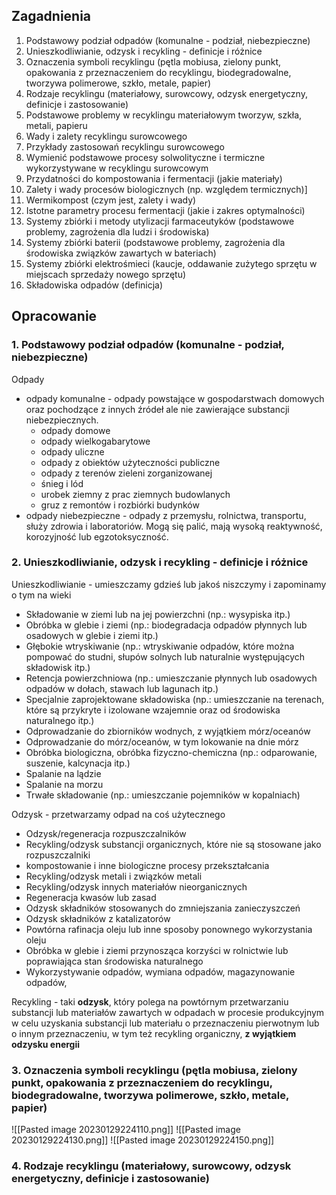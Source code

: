 ## Zagadnienia

1. Podstawowy podział odpadów (komunalne - podział, niebezpieczne)
2. Unieszkodliwianie, odzysk i recykling - definicje i różnice
3. Oznaczenia symboli recyklingu (pętla mobiusa, zielony punkt, opakowania z przeznaczeniem do recyklingu, biodegradowalne, tworzywa polimerowe, szkło, metale, papier)
4. Rodzaje recyklingu (materiałowy, surowcowy, odzysk energetyczny, definicje i zastosowanie)
5. Podstawowe problemy w recyklingu materiałowym tworzyw, szkła, metali, papieru
6. Wady i zalety recyklingu surowcowego
7. Przykłady zastosowań recyklingu surowcowego
8. Wymienić podstawowe procesy solwolityczne i termiczne wykorzystywane w recyklingu surowcowym
9. Przydatności do kompostowania i fermentacji (jakie materiały)
10. Zalety i wady procesów biologicznych (np. względem termicznych)]
11. Wermikompost (czym jest, zalety i wady)
12. Istotne parametry procesu fermentacji (jakie i zakres optymalności)
13. Systemy zbiórki i metody utylizacji farmaceutyków (podstawowe problemy, zagrożenia dla ludzi i środowiska)
14. Systemy zbiórki baterii (podstawowe problemy, zagrożenia dla środowiska związków zawartych w bateriach)
15. Systemy zbiórki elektrośmieci (kaucje, oddawanie zużytego sprzętu w miejscach sprzedaży nowego sprzętu)
16. Składowiska odpadów (definicja)

## Opracowanie

### 1. Podstawowy podział odpadów (komunalne - podział, niebezpieczne)

Odpady

- odpady komunalne - odpady powstające w gospodarstwach domowych oraz pochodzące z innych źródeł ale nie zawierające substancji niebezpiecznych.
	- odpady domowe
	- odpady wielkogabarytowe
	- odpady uliczne
	- odpady z obiektów użyteczności publiczne
	- odpady z terenów zieleni zorganizowanej
	- śnieg i lód
	- urobek ziemny z prac ziemnych budowlanych
	- gruz z remontów i rozbiórki budynków
- odpady niebezpieczne - odpady z przemysłu, rolnictwa, transportu, służy zdrowia i laboratoriów. Mogą się palić, mają wysoką reaktywność, korozyjność lub egzotoksyczność.

### 2. Unieszkodliwianie, odzysk i recykling - definicje i różnice

Unieszkodliwianie - umieszczamy gdzieś lub jakoś niszczymy i zapominamy o tym na wieki

- Składowanie w ziemi lub na jej powierzchni (np.: wysypiska itp.) 
- Obróbka w glebie i ziemi (np.: biodegradacja odpadów płynnych lub osadowych w glebie i ziemi itp.) 
- Głębokie wtryskiwanie (np.: wtryskiwanie odpadów, które można pompować do studni, słupów solnych lub naturalnie występujących składowisk itp.) 
- Retencja powierzchniowa (np.: umieszczanie płynnych lub osadowych odpadów w dołach, stawach lub lagunach itp.) 
- Specjalnie zaprojektowane składowiska (np.: umieszczanie na terenach, które są przykryte i izolowane wzajemnie oraz od środowiska naturalnego itp.) 
- Odprowadzanie do zbiorników wodnych, z wyjątkiem mórz/oceanów 
- Odprowadzanie do mórz/oceanów, w tym lokowanie na dnie mórz 
- Obróbka biologiczna, obróbka fizyczno-chemiczna (np.: odparowanie, suszenie, kalcynacja itp.) 
- Spalanie na lądzie 
- Spalanie na morzu 
- Trwałe składowanie (np.: umieszczanie pojemników w kopalniach)

Odzysk - przetwarzamy odpad na coś użytecznego

- Odzysk/regeneracja rozpuszczalników 
- Recykling/odzysk substancji organicznych, które nie są stosowane jako rozpuszczalniki 
- kompostowanie i inne biologiczne procesy przekształcania 
- Recykling/odzysk metali i związków metali 
- Recykling/odzysk innych materiałów nieorganicznych 
- Regeneracja kwasów lub zasad 
- Odzysk składników stosowanych do zmniejszania zanieczyszczeń 
- Odzysk składników z katalizatorów 
- Powtórna rafinacja oleju lub inne sposoby ponownego wykorzystania oleju 
- Obróbka w glebie i ziemi przynosząca korzyści w rolnictwie lub poprawiająca stan środowiska naturalnego 
- Wykorzystywanie odpadów, wymiana odpadów, magazynowanie odpadów,

Recykling - taki **odzysk**, który polega na powtórnym przetwarzaniu substancji lub materiałów zawartych w odpadach w procesie produkcyjnym w celu uzyskania substancji lub materiału o przeznaczeniu pierwotnym lub o innym przeznaczeniu, w tym też recykling organiczny, **z wyjątkiem odzysku energii**

### 3. Oznaczenia symboli recyklingu (pętla mobiusa, zielony punkt, opakowania z przeznaczeniem do recyklingu, biodegradowalne, tworzywa polimerowe, szkło, metale, papier)

![[Pasted image 20230129224110.png]]
![[Pasted image 20230129224130.png]]
![[Pasted image 20230129224150.png]]

### 4. Rodzaje recyklingu (materiałowy, surowcowy, odzysk energetyczny, definicje i zastosowanie)


